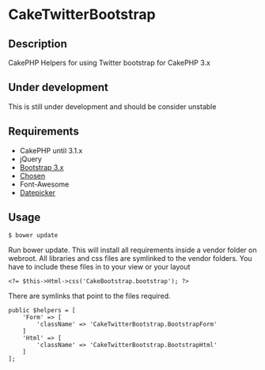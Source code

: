 # CakeTwitterBootstrap

## Description

CakePHP Helpers for using Twitter bootstrap for CakePHP 3.x

## Under development
This is still under development and should be consider unstable

## Requirements

 - CakePHP until 3.1.x
 - jQuery
 - [Bootstrap 3.x](http://getbootstrap.com/)
 - [Chosen](https://github.com/harvesthq/chosen/)
 - Font-Awesome
 - [Datepicker](http://www.eyecon.ro/bootstrap-datepicker)

## Usage

``$ bower update``

Run bower update. This will install all requirements inside a vendor folder on webroot.
All libraries and css files are symlinked to the vendor folders.
You have to include these files in to your view or your layout

    <?= $this->Html->css('CakeBootstrap.bootstrap'); ?>

There are symlinks that point to the files required.

    public $helpers = [
        'Form' => [
            'className' => 'CakeTwitterBootstrap.BootstrapForm'
        ]
        'Html' => [
            'className' => 'CakeTwitterBootstrap.BootstrapHtml'
        ]
    ];